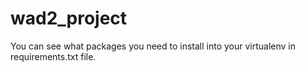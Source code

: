 # wad2_project

You can see what packages you need to install into your virtualenv in requirements.txt file.

